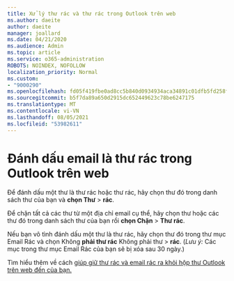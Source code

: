 ```yaml
---
title: Xử lý thư rác và thư rác trong Outlook trên web
ms.author: daeite
author: daeite
manager: joallard
ms.date: 04/21/2020
ms.audience: Admin
ms.topic: article
ms.service: o365-administration
ROBOTS: NOINDEX, NOFOLLOW
localization_priority: Normal
ms.custom:
- "9000290"
ms.openlocfilehash: fd05f419fbe0ad8cc5b840d0934934aca34891c01dfb5fd258f9deba3e63ec0f
ms.sourcegitcommit: b5f7da89a650d2915dc652449623c78be6247175
ms.translationtype: MT
ms.contentlocale: vi-VN
ms.lasthandoff: 08/05/2021
ms.locfileid: "53982611"
---
```

# <a name="mark-email-messages-as-junk-in-outlook-on-the-web"></a>Đánh dấu email là thư rác trong Outlook trên web

Để đánh dấu một thư là thư rác hoặc thư rác, hãy chọn thư đó trong danh sách thư của bạn và **chọn Thư**  >  **rác**.

Để chặn tất cả các thư từ một địa chỉ email cụ thể, hãy chọn thư hoặc các thư đó trong danh sách thư của bạn rồi **chọn Chặn**  >  **Thư rác**.

Nếu bạn vô tình đánh dấu một thư là thư rác, hãy chọn thư đó trong thư mục Email Rác và chọn Không **phải thư rác** Không phải thư  >  **rác**. (*Lưu ý:* Các mục trong thư mục Email Rác của bạn sẽ bị xóa sau 30 ngày.)

Tìm hiểu thêm về cách [giúp giữ thư rác và email rác ra khỏi hộp thư Outlook trên web đến của bạn.](https://support.office.com/article/db786e79-54e2-40cc-904f-d89d57b7f41d)